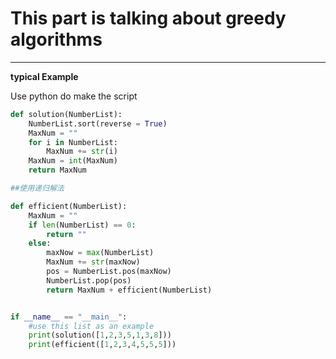 # This part is talking about greedy algorithms

----------
**typical Example**

Use python do make the script
```python
def solution(NumberList):
    NumberList.sort(reverse = True)
    MaxNum = ""
    for i in NumberList:
        MaxNum += str(i)
    MaxNum = int(MaxNum)
    return MaxNum

##使用递归解法

def efficient(NumberList):
    MaxNum = ""
    if len(NumberList) == 0:
        return ""
    else:
        maxNow = max(NumberList)
        MaxNum += str(maxNow)
        pos = NumberList.pos(maxNow)
        NumberList.pop(pos)
        return MaxNum + efficient(NumberList)


if __name__ == "__main__":
    #use this list as an example
    print(solution([1,2,3,5,1,3,8]))
    print(efficient([1,2,3,4,5,5,5]))

```